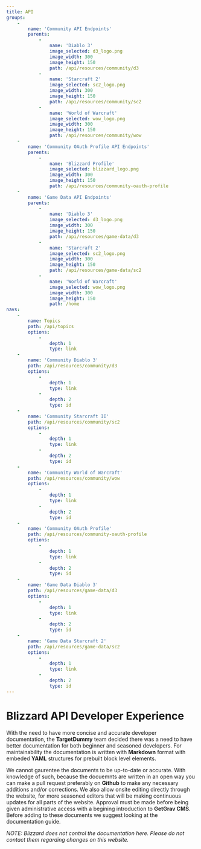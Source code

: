 ```yaml
---
title: API
groups:
    -
        name: 'Community API Endpoints'
        parents:
            -
                name: 'Diablo 3'
                image_selected: d3_logo.png
                image_width: 300
                image_height: 150
                path: /api/resources/community/d3
            -
                name: 'Starcraft 2'
                image_selected: sc2_logo.png
                image_width: 300
                image_height: 150
                path: /api/resources/community/sc2
            -
                name: 'World of Warcraft'
                image_selected: wow_logo.png
                image_width: 300
                image_height: 150
                path: /api/resources/community/wow
    -
        name: 'Community OAuth Profile API Endpoints'
        parents:
            -
                name: 'Blizzard Profile'
                image_selected: blizzard_logo.png
                image_width: 300
                image_height: 150
                path: /api/resources/community-oauth-profile
    -
        name: 'Game Data API Endpoints'
        parents:
            -
                name: 'Diablo 3'
                image_selected: d3_logo.png
                image_width: 300
                image_height: 150
                path: /api/resources/game-data/d3
            -
                name: 'Starcraft 2'
                image_selected: sc2_logo.png
                image_width: 300
                image_height: 150
                path: /api/resources/game-data/sc2
            -
                name: 'World of Warcraft'
                image_selected: wow_logo.png
                image_width: 300
                image_height: 150
                path: /home
navs:
    -
        name: Topics
        path: /api/topics
        options:
            -
                depth: 1
                type: link
    -
        name: 'Community Diablo 3'
        path: /api/resources/community/d3
        options:
            -
                depth: 1
                type: link
            -
                depth: 2
                type: id
    -
        name: 'Community Starcraft II'
        path: /api/resources/community/sc2
        options:
            -
                depth: 1
                type: link
            -
                depth: 2
                type: id
    -
        name: 'Community World of Warcraft'
        path: /api/resources/community/wow
        options:
            -
                depth: 1
                type: link
            -
                depth: 2
                type: id
    -
        name: 'Community OAuth Profile'
        path: /api/resources/community-oauth-profile
        options:
            -
                depth: 1
                type: link
            -
                depth: 2
                type: id
    -
        name: 'Game Data Diablo 3'
        path: /api/resources/game-data/d3
        options:
            -
                depth: 1
                type: link
            -
                depth: 2
                type: id
    -
        name: 'Game Data Starcraft 2'
        path: /api/resources/game-data/sc2
        options:
            -
                depth: 1
                type: link
            -
                depth: 2
                type: id
---
```


# Blizzard API Developer Experience

With the need to have more concise and accurate developer documentation, the **TargetDummy** team decided there was a need to have better documentation for both beginner and seasoned developers. For maintainability the documentation is written with **Markdown** format with embeded **YAML** structures for prebuilt block level elements.

We cannot gaurentee the documents to be up-to-date or accurate. With knowledge of such, because the docuemnts are written in an open way you can make a pull request preferably on **Github** to make any necessary additions and/or corrections. We also allow onsite editing directly through the website, for more seasoned editors that will be making continuous updates for all parts of the website. Approval must be made before being given administrative access with a begining introduction to **GetGrav CMS**. Before adding to these documents we suggest looking at the documentation guide.

_NOTE: Blizzard does not control the documentation here. Please do not contact them regarding changes on this website._